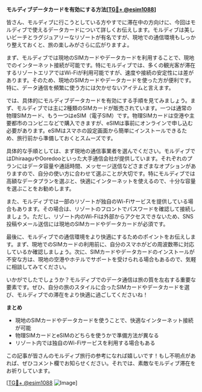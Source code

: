 **モルディブデータカードを有効にする方法[[TG💪+ @esim1088](https://t.me/s/esim1088)]**

皆さん、モルディブに行こうとしている方やすでに滞在中の方向けに、今回はモルディブで使えるデータカードについて詳しくお伝えします。モルディブは美しいビーチとラグジュアリーなリゾートが有名ですが、現地での通信環境もしっかり整えておくと、旅の楽しみがさらに広がりますよ。

まず、モルディブでは現地のSIMカードやデータカードを利用することで、現地でのインターネット接続が可能です。特にモルディブでは、多くの観光客が滞在するリゾートエリアではWi-Fiが利用可能ですが、速度や接続の安定性には差があります。そのため、現地のSIMカードやデータカードを使った方が便利です。特に、データ通信を頻繁に使う方には欠かせないアイテムと言えます。

では、具体的にモルディブデータカードを有効にする手順を見てみましょう。まず、モルディブでは主に2種類のSIMカードが販売されています。一つは通常の物理SIMカード、もう一つはeSIM（電子SIM）です。物理SIMカードは空港や主要都市のコンビニなどで購入できますが、eSIMは事前にオンラインで申し込む必要があります。eSIMはスマホの設定画面から簡単にインストールできるため、旅行前から準備しておくとスムーズです。

具体的な手順としては、まず現地の通信事業者を選んでください。モルディブではDhiraaguやOoredooといった大手通信会社が提供しています。それぞれのプランにはデータ容量や通話時間、メッセージ送信などさまざまなオプションがありますので、自分の使い方に合わせて選ぶことが大切です。特にモルディブでは高額なデータプランを選ぶと、快適にインターネットを使えるので、十分な容量を選ぶことをお勧めします。

また、モルディブでは一部のリゾートが独自のWi-Fiサービスを提供している場合もあります。その場合は、リゾートのフロントでパスワードを確認して接続しましょう。ただし、リゾート内のWi-Fiは外部からアクセスできないため、SNS投稿やメール送信には現地のSIMカードやデータカードが必須です。

最後に、モルディブでの通信環境をより快適にするためのポイントをお伝えします。まず、現地でのSIMカードの利用前に、自分のスマホがどの周波数帯に対応しているか確認しましょう。次に、SIMカードやデータカードのインストールが不安な方は、現地の空港やホテルでサポートを受けられる場合もあるので、気軽に相談してみてください。

いかがでしたでしょうか？モルディブでのデータ通信は旅の質を左右する重要な要素です。ぜひ、自分の旅のスタイルに合ったSIMカードやデータカードを選び、モルディブでの滞在をより快適に過ごしてくださいね！

**まとめ**
- 現地のSIMカードやデータカードを使うことで、快適なインターネット接続が可能
- 物理SIMカードとeSIMのどちらを使うかで準備方法が異なる
- リゾート内では独自のWi-Fiサービスを利用する場合もある

この記事が皆さんのモルディブ旅行の参考になれば嬉しいです！もし不明点があれば、ぜひコメント欄でお知らせください。それでは、素敵なモルディブ滞在をお祈りしています。

[[TG💪+ @esim1088](https://t.me/s/esim1088) ![Image](https://i.postimg.cc/Y0z9fWf4/image.png)]